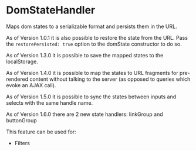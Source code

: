 # DomStateHandler

Maps dom states to a serializable format and persists them in the URL.

As of Version 1.0.1 it is also possible to restore the state from the URL.
Pass the `restorePersisted: true` option to the domState constructor to do so.

As of Version 1.3.0 it is possible to save the mapped states to the localStorage.

As of Version 1.4.0 it is possible to map the states to URL fragments for pre-rendered content without talking to the server (as opposed to queries which evoke an AJAX call).

As of Version 1.5.0 it is possible to sync the states between inputs and selects with the same handle name.

As of Version 1.6.0 there are 2 new state handlers: linkGroup and buttonGroup

This feature can be used for:
- Filters
